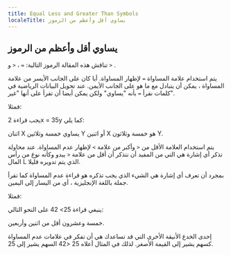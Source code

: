 ```yaml
---
title: Equal Less and Greater Than Symbols
localeTitle: يساوي أقل وأعظم من الرموز
---
```

## يساوي أقل وأعظم من الرموز

تناقش هذه المقالة الرموز التالية: `=` ، `<` و `>` .

يتم استخدام علامة المساواة `=` لإظهار المساواة. أيا كان على الجانب الأيسر من علامة المساواة ، يمكن أن يتبادل مع ما هو على الجانب الأيمن. عند تحويل البيانات الرياضية في كلمات نقرأ `=` بأنه "يساوي" ولكن يمكن أيضا أن تقرأ على أنها "غير".

فمثلا:

يجب قراءة 2x = 35y كما يلي:

اثنان X يساوي خمسة وثلاثين Y أو اثنين X هو خمسة وثلاثون Y.

يتم استخدام العلامة الأقل من `<` وأكبر من علامة `>` لإظهار عدم المساواة. عند محاولة تذكر أي إشارة هي التي من المفيد أن نتذكر أن أقل من علامة `<` يبدو وكأنه نوع من رأس المال L الذي يتم تدويره قليلا.

بمجرد أن تعرف أي إشارة هي الشيء الذي يجب تذكره هو قراءة عدم المساواة كما تقرأ جملة باللغة الإنجليزية ، أي من اليسار إلى اليمين.

فمثلا:

ينبغي قراءة 25> 42 على النحو التالي:

خمسة وعشرون أقل من اثنين وأربعين.

إحدى الخدع الأنيقة الأخرى التي قد تساعدك هي أن تفكر في علامات عدم المساواة كسهم يشير إلى القيمة الأصغر. لذلك في المثال أعلاه 25 <42 السهم يشير إلى 25.